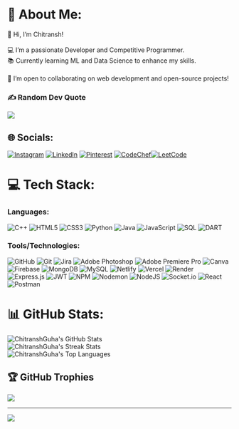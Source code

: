 # 💫 About Me:
👋 Hi, I’m Chitransh!<br>  
💻 I’m a passionate Developer and Competitive Programmer.  <br>
📚 Currently learning ML and Data Science to enhance my skills.<br>  
🚀 I’m open to collaborating on web development and open-source projects!<br>

### ✍️ Random Dev Quote
![](https://quotes-github-readme.vercel.app/api?type=horizontal&theme=dracula)

## 🌐 Socials:
[![Instagram](https://img.shields.io/badge/Instagram-%23E4405F.svg?logo=Instagram&logoColor=white)](https://www.instagram.com/chitransh_guha/) [![LinkedIn](https://img.shields.io/badge/LinkedIn-%230077B5.svg?logo=linkedin&logoColor=white)](https://www.linkedin.com/in/chitransh-guha-642317253/) [![Pinterest](https://img.shields.io/badge/Pinterest-%23E60023.svg?logo=Pinterest&logoColor=white)]() [![CodeChef](https://img.shields.io/badge/CodeChef-%23A5C300.svg?logo=CodeChef&logoColor=white)](https://www.codechef.com/users/chitranshguha5)[![LeetCode](https://img.shields.io/badge/LeetCode-%23FFA116.svg?logo=LeetCode&logoColor=white)](https://leetcode.com/u/Chitransh_Guha_5/)

# 💻 Tech Stack:
### Languages:
![C++](https://img.shields.io/badge/c++-%2300599C.svg?style=for-the-badge&logo=c%2B%2B&logoColor=white) ![HTML5](https://img.shields.io/badge/html5-%23E34F26.svg?style=for-the-badge&logo=html5&logoColor=white) ![CSS3](https://img.shields.io/badge/css3-%231572B6.svg?style=for-the-badge&logo=css3&logoColor=white) ![Python](https://img.shields.io/badge/python-3670A0?style=for-the-badge&logo=python&logoColor=ffdd54) ![Java](https://img.shields.io/badge/java-%23ED8B00.svg?style=for-the-badge&logo=openjdk&logoColor=white) ![JavaScript](https://img.shields.io/badge/javascript-%23323330.svg?style=for-the-badge&logo=javascript&logoColor=%23F7DF1E) ![SQL](https://img.shields.io/badge/SQL-%2300A6A6.svg?style=for-the-badge&logo=sqlite&logoColor=white) ![DART](https://img.shields.io/badge/dart-%230175C2.svg?style=for-the-badge&logo=dart&logoColor=white)

### Tools/Technologies:
![GitHub](https://img.shields.io/badge/github-%23121011.svg?style=for-the-badge&logo=github&logoColor=white) ![Git](https://img.shields.io/badge/git-%23F05033.svg?style=for-the-badge&logo=git&logoColor=white) ![Jira](https://img.shields.io/badge/Jira-%230A0F2A.svg?style=for-the-badge&logo=jira&logoColor=white)
 ![Adobe Photoshop](https://img.shields.io/badge/adobe%20photoshop-%2331A8FF.svg?style=for-the-badge&logo=adobe%20photoshop&logoColor=white) ![Adobe Premiere Pro](https://img.shields.io/badge/Adobe%20Premiere%20Pro-9999FF.svg?style=for-the-badge&logo=Adobe%20Premiere%20Pro&logoColor=white) ![Canva](https://img.shields.io/badge/Canva-%2300C4CC.svg?style=for-the-badge&logo=Canva&logoColor=white) ![Firebase](https://img.shields.io/badge/firebase-a08021?style=for-the-badge&logo=firebase&logoColor=ffcd34) ![MongoDB](https://img.shields.io/badge/MongoDB-%234ea94b.svg?style=for-the-badge&logo=mongodb&logoColor=white) ![MySQL](https://img.shields.io/badge/mysql-4479A1.svg?style=for-the-badge&logo=mysql&logoColor=white) ![Netlify](https://img.shields.io/badge/netlify-%23000000.svg?style=for-the-badge&logo=netlify&logoColor=#00C7B7) ![Vercel](https://img.shields.io/badge/vercel-%23000000.svg?style=for-the-badge&logo=vercel&logoColor=white) ![Render](https://img.shields.io/badge/Render-%46E3B7.svg?style=for-the-badge&logo=render&logoColor=white) ![Express.js](https://img.shields.io/badge/express.js-%23404d59.svg?style=for-the-badge&logo=express&logoColor=%2361DAFB) ![JWT](https://img.shields.io/badge/JWT-black?style=for-the-badge&logo=JSON%20web%20tokens) ![NPM](https://img.shields.io/badge/NPM-%23CB3837.svg?style=for-the-badge&logo=npm&logoColor=white) ![Nodemon](https://img.shields.io/badge/NODEMON-%23323330.svg?style=for-the-badge&logo=nodemon&logoColor=%BBDEAD) ![NodeJS](https://img.shields.io/badge/node.js-6DA55F?style=for-the-badge&logo=node.js&logoColor=white) ![Socket.io](https://img.shields.io/badge/Socket.io-black?style=for-the-badge&logo=socket.io&badgeColor=010101) ![React](https://img.shields.io/badge/react-%2320232a.svg?style=for-the-badge&logo=react&logoColor=%2361DAFB) ![Postman](https://img.shields.io/badge/Postman-FF6C37?style=for-the-badge&logo=postman&logoColor=white)

# 📊 GitHub Stats:
![ChitranshGuha's GitHub Stats](https://github-readme-stats.vercel.app/api?username=ChitranshGuha&theme=great-gatsby&hide_border=true&include_all_commits=true&count_private=true)<br/>
![ChitranshGuha's Streak Stats](https://nirzak-streak-stats.vercel.app/?user=ChitranshGuha&theme=great-gatsby&hide_border=true)<br/>
![ChitranshGuha's Top Languages](https://github-readme-stats.vercel.app/api/top-langs/?username=ChitranshGuha&theme=great-gatsby&hide_border=true&layout=compact&langs_count=6)


 ## 🏆 GitHub Trophies
![](https://github-profile-trophy.vercel.app/?username=ChitranshGuha&theme=radical&no-frame=false&no-bg=true&margin-w=4) 

---

[![](https://visitcount.itsvg.in/api?id=ChitranshGuha&icon=7&color=6)](https://visitcount.itsvg.in)
